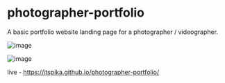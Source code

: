 # photographer-portfolio

A basic portfolio website landing page for a photographer / videographer. 

![image](https://github.com/itspika/photographer-portfolio/assets/83761214/e26d4645-052f-4a03-825f-dadb8f955ac4)

![image](https://github.com/itspika/photographer-portfolio/assets/83761214/bb56d46e-fe54-4ec7-b0ea-be15a5f775ef)

live - https://itspika.github.io/photographer-portfolio/
